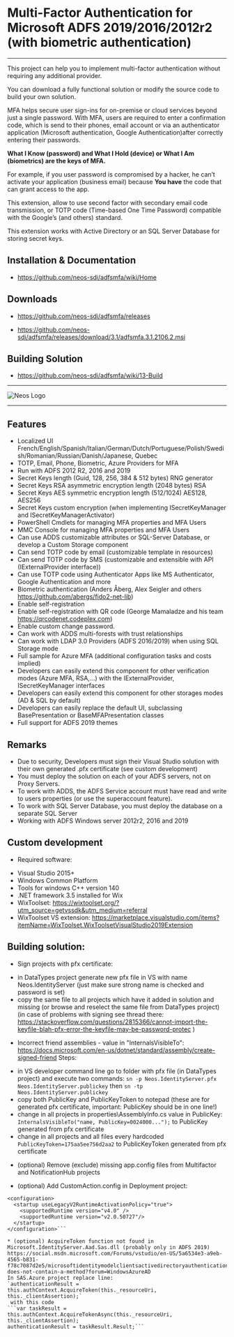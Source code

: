 ﻿# Multi-Factor Authentication for Microsoft ADFS 2019/2016/2012r2 (with biometric authentication)
___

This project can help you to implement multi-factor authentication without requiring any additional provider.

You can download a fully functional solution or modify the source code to build your own solution.

MFA helps secure user sign-ins for on-premise or cloud services beyond just a single password. With MFA, users are required to enter a confirmation code, which is send to their phones, email account or via an authenticator application (Microsoft authentication, Google Authentication)after correctly entering their passwords.

**What I Know (password) and What I Hold (device) or What I Am (biometrics) are the keys of MFA.**

For example, if you user password is compromised by a hacker, he can’t activate your application (business email) because **You have** the code that can grant access to the app.

This extension, allow to use second factor with secondary email code transmission, or TOTP code (Time-based One Time Password) compatible with the Google’s (and others) standard. 

This extension works with Active Directory or an SQL Server Database for storing secret keys.

## Installation & Documentation
* <https://github.com/neos-sdi/adfsmfa/wiki/Home>
## Downloads
- <https://github.com/neos-sdi/adfsmfa/releases>

- <https://github.com/neos-sdi/adfsmfa/releases/download/3.1/adfsmfa.3.1.2106.2.msi>

## Building Solution

- <https://github.com/neos-sdi/adfsmfa/wiki/13-Build>

___
![Neos Logo](logo.png)

___
## Features
* Localized UI French/English/Spanish/Italian/German/Dutch/Portuguese/Polish/Swedish/Romanian/Russian/Danish/Japanese, Quebec
* TOTP, Email, Phone, Biometric, Azure Providers for MFA
* Run with ADFS 2012 R2, 2016 and 2019
* Secret Keys length (Guid, 128, 256, 384 & 512 bytes) RNG generator
* Secret Keys RSA asymmetric encryption length (2048 bytes) RSA
* Secret Keys AES symmetric encryption length (512/1024) AES128, AES256
* Secret Keys custom encryption (when implementing ISecretKeyManager and ISecretKeyManagerActivator)
* PowerShell Cmdlets for managing MFA properties and MFA Users
* MMC Console for managing MFA properties and MFA Users
* Can use ADDS customizable attributes or SQL-Server Database, or develop a Custom Storage component
* Can send TOTP code by email (customizable template in resources)
* Can send TOTP code by SMS (customizable and extensible with API (IExternalProvider interface))
* Can use TOTP code using Authenticator Apps like MS Authenticator, Google Authentication and more
* Biometric authentication (Anders Åberg, Alex Seigler and others <https://github.com/abergs/fido2-net-lib>)
* Enable self-registration
* Enable self-registration with QR code (George Mamaladze and his team <https://qrcodenet.codeplex.com>)
* Enable custom change password.
* Can work with ADDS multi-forests with trust relationships
* Can work with LDAP 3.0 Providers (ADFS 2016/2019) when using SQL Storage mode
* Full sample for Azure MFA (additional configuration tasks and costs implied)
* Developers can easily extend this component for other verification modes (Azure MFA, RSA,…) with the IExternalProvider, ISecretKeyManager interfaces
* Developers can easily extend this component for other storages modes (AD & SQL by default)
* Developers can easily replace the default UI, subclassing BasePresentation or BaseMFAPresentation classes
* Full support for ADFS 2019 themes

## Remarks
* Due to security, Developers must sign their Visual Studio solution with their own generated .pfx certificate (see custom development)
* You must deploy the solution on each of your ADFS servers, not on Proxy Servers.
* To work with ADDS, the ADFS Service account must have read and write to users properties (or use the superaccount feature).
* To work with SQL Server Database, you must deploy the database on a separate SQL Server
* Working with ADFS Windows server 2012r2, 2016 and 2019

## Custom development
* Required software:
 - Visual Studio 2015+
 - Windows Common Platform 
 - Tools for windows C++ version 140 
 - .NET framework 3.5 installed for Wix
 - WixToolset: https://wixtoolset.org/?utm_source=getvssdk&utm_medium=referral
 - WixToolset VS extension: https://marketplace.visualstudio.com/items?itemName=WixToolset.WixToolsetVisualStudio2019Extension

## Building solution:
* Sign projects with pfx certificate:
- in DataTypes project generate new pfx file in VS with name Neos.IdentityServer (just make sure strong name is checked and password is set)
- copy the same file to all projects which have it added in solution and missing (or browse and reselect the same file from DataTypes project)
(in case of problems with signing see thread there: https://stackoverflow.com/questions/2815366/cannot-import-the-keyfile-blah-pfx-error-the-keyfile-may-be-password-protec )

* Incorrect friend assemblies - value in "InternalsVisibleTo": 
https://docs.microsoft.com/en-us/dotnet/standard/assembly/create-signed-friend
Steps:
- in VS developer command line go to folder with pfx file (in DataTypes project) and execute two commands:
 `sn -p Neos.IdentityServer.pfx Neos.IdentityServer.publickey`
 then
 `sn -tp Neos.IdentityServer.publickey`
- copy both PublicKey and PublicKeyToken to notepad (these are for generated pfx certificate, important: PublicKey should be in one line!)
- change in all projects in properties\AssemblyInfo.cs value in PublicKey:
 `InternalsVisibleTo("name, PublicKey=0024000...");`
 to PublicKey generated from pfx certificate
- change in all projects and all files every hardcoded `PublicKeyToken=175aa5ee756d2aa2` to PublicKeyToken generated from pfx certificate

* (optional) Remove (exclude) missing app.config files from Multifactor and NotificationHub projects

* (optional) Add CustomAction.config in Deployment project:
```<?xml version="1.0" encoding="utf-8" ?>
<configuration>
  <startup useLegacyV2RuntimeActivationPolicy="true">
    <supportedRuntime version="v4.0" />
    <supportedRuntime version="v2.0.50727"/>
  </startup>
</configuration>```

* (optional) AcquireToken function not found in Microsoft.IdentityServer.Aad.Sas.dll (probably only in ADFS 2019)
https://social.msdn.microsoft.com/Forums/vstudio/en-US/5a6534e3-a9eb-4565-b831-f78c7087d2e5/microsoftidentitymodelclientsactivedirectoryauthenticationcontex-does-not-contain-a-method?forum=WindowsAzureAD
In SAS.Azure project replace line: 
`authenticationResult = this.authContext.AcquireToken(this._resourceUri, this._clientAssertion);`
 with this code
```var taskResult = this.authContext.AcquireTokenAsync(this._resourceUri, this._clientAssertion); 
authenticationResult = taskResult.Result;```